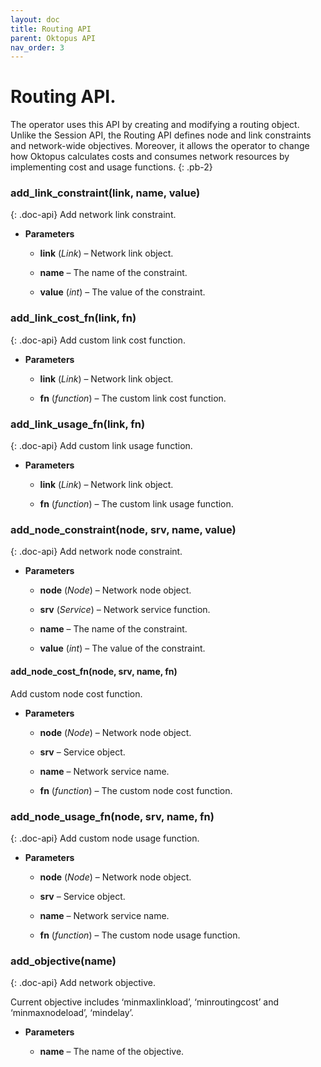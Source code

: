```yaml
---
layout: doc
title: Routing API
parent: Oktopus API
nav_order: 3
---
```


# Routing API.

The operator uses this API by creating and modifying a routing object.
Unlike the Session API, the Routing API defines node and link constraints
and network-wide objectives. Moreover, it allows the operator to change how
Oktopus calculates costs and consumes network resources by implementing cost
and usage functions.
{: .pb-2}

### add_link_constraint(link, name, value)
{: .doc-api}
Add network link constraint.


* **Parameters**

    
    * **link** (*Link*) – Network link object.


    * **name** – The name of the constraint.


    * **value** (*int*) – The value of the constraint.



### add_link_cost_fn(link, fn)
{: .doc-api}
Add custom link cost function.


* **Parameters**

    
    * **link** (*Link*) – Network link object.


    * **fn** (*function*) – The custom link cost function.



### add_link_usage_fn(link, fn)
{: .doc-api}
Add custom link usage function.


* **Parameters**

    
    * **link** (*Link*) – Network link object.


    * **fn** (*function*) – The custom link usage function.



### add_node_constraint(node, srv, name, value)
{: .doc-api}
Add network node constraint.


* **Parameters**

    
    * **node** (*Node*) – Network node object.


    * **srv** (*Service*) – Network service function.


    * **name** – The name of the constraint.


    * **value** (*int*) – The value of the constraint.



#### add_node_cost_fn(node, srv, name, fn)
Add custom node cost function.


* **Parameters**

    
    * **node** (*Node*) – Network node object.


    * **srv** – Service object.


    * **name** – Network service name.


    * **fn** (*function*) – The custom node cost function.



### add_node_usage_fn(node, srv, name, fn)
{: .doc-api}
Add custom node usage function.


* **Parameters**

    
    * **node** (*Node*) – Network node object.


    * **srv** – Service object.


    * **name** – Network service name.


    * **fn** (*function*) – The custom node usage function.



### add_objective(name)
{: .doc-api}
Add network objective.

Current objective includes ‘minmaxlinkload’, ‘minroutingcost’ and ‘minmaxnodeload’, ‘mindelay’.


* **Parameters**

    * **name** – The name of the objective.